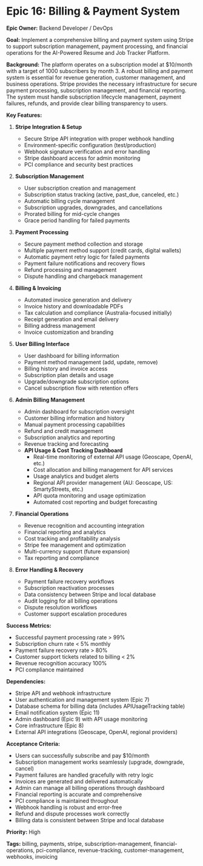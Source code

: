 # Epic 16: Billing & Payment System

**Epic Owner:** Backend Developer / DevOps

**Goal:** Implement a comprehensive billing and payment system using Stripe to support subscription management, payment processing, and financial operations for the AI-Powered Resume and Job Tracker Platform.

**Background:**
The platform operates on a subscription model at $10/month with a target of 1000 subscribers by month 3. A robust billing and payment system is essential for revenue generation, customer management, and business operations. Stripe provides the necessary infrastructure for secure payment processing, subscription management, and financial reporting. The system must handle subscription lifecycle management, payment failures, refunds, and provide clear billing transparency to users.

**Key Features:**

1. **Stripe Integration & Setup**
   * Secure Stripe API integration with proper webhook handling
   * Environment-specific configuration (test/production)
   * Webhook signature verification and error handling
   * Stripe dashboard access for admin monitoring
   * PCI compliance and security best practices

2. **Subscription Management**
   * User subscription creation and management
   * Subscription status tracking (active, past_due, canceled, etc.)
   * Automatic billing cycle management
   * Subscription upgrades, downgrades, and cancellations
   * Prorated billing for mid-cycle changes
   * Grace period handling for failed payments

3. **Payment Processing**
   * Secure payment method collection and storage
   * Multiple payment method support (credit cards, digital wallets)
   * Automatic payment retry logic for failed payments
   * Payment failure notifications and recovery flows
   * Refund processing and management
   * Dispute handling and chargeback management

4. **Billing & Invoicing**
   * Automated invoice generation and delivery
   * Invoice history and downloadable PDFs
   * Tax calculation and compliance (Australia-focused initially)
   * Receipt generation and email delivery
   * Billing address management
   * Invoice customization and branding

5. **User Billing Interface**
   * User dashboard for billing information
   * Payment method management (add, update, remove)
   * Billing history and invoice access
   * Subscription plan details and usage
   * Upgrade/downgrade subscription options
   * Cancel subscription flow with retention offers

6. **Admin Billing Management**
   * Admin dashboard for subscription oversight
   * Customer billing information and history
   * Manual payment processing capabilities
   * Refund and credit management
   * Subscription analytics and reporting
   * Revenue tracking and forecasting
   * **API Usage & Cost Tracking Dashboard**
     - Real-time monitoring of external API usage (Geoscape, OpenAI, etc.)
     - Cost allocation and billing management for API services
     - Usage analytics and budget alerts
     - Regional API provider management (AU: Geoscape, US: SmartyStreets, etc.)
     - API quota monitoring and usage optimization
     - Automated cost reporting and budget forecasting

7. **Financial Operations**
   * Revenue recognition and accounting integration
   * Financial reporting and analytics
   * Cost tracking and profitability analysis
   * Stripe fee management and optimization
   * Multi-currency support (future expansion)
   * Tax reporting and compliance

8. **Error Handling & Recovery**
   * Payment failure recovery workflows
   * Subscription reactivation processes
   * Data consistency between Stripe and local database
   * Audit logging for all billing operations
   * Dispute resolution workflows
   * Customer support escalation procedures

**Success Metrics:**
* Successful payment processing rate > 99%
* Subscription churn rate < 5% monthly
* Payment failure recovery rate > 80%
* Customer support tickets related to billing < 2%
* Revenue recognition accuracy 100%
* PCI compliance maintained

**Dependencies:**
* Stripe API and webhook infrastructure
* User authentication and management system (Epic 7)
* Database schema for billing data (includes APIUsageTracking table)
* Email notification system (Epic 11)
* Admin dashboard (Epic 9) with API usage monitoring
* Core infrastructure (Epic 8)
* External API integrations (Geoscape, OpenAI, regional providers)

**Acceptance Criteria:**
* Users can successfully subscribe and pay $10/month
* Subscription management works seamlessly (upgrade, downgrade, cancel)
* Payment failures are handled gracefully with retry logic
* Invoices are generated and delivered automatically
* Admin can manage all billing operations through dashboard
* Financial reporting is accurate and comprehensive
* PCI compliance is maintained throughout
* Webhook handling is robust and error-free
* Refund and dispute processes work correctly
* Billing data is consistent between Stripe and local database

**Priority:** High

**Tags:** billing, payments, stripe, subscription-management, financial-operations, pci-compliance, revenue-tracking, customer-management, webhooks, invoicing 